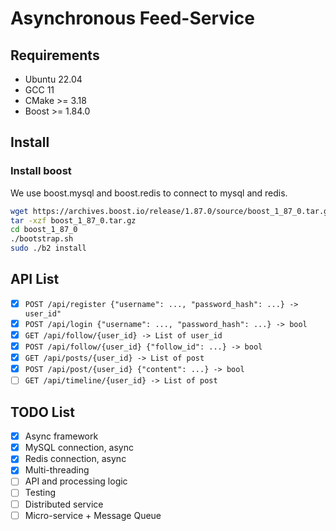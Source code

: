# Asynchronous Feed-Service

## Requirements
- Ubuntu 22.04
- GCC 11
- CMake >= 3.18
- Boost >= 1.84.0

## Install
### Install boost
We use boost.mysql and boost.redis to connect to mysql and redis.
```bash
wget https://archives.boost.io/release/1.87.0/source/boost_1_87_0.tar.gz
tar -xzf boost_1_87_0.tar.gz
cd boost_1_87_0
./bootstrap.sh
sudo ./b2 install
```

## API List
- [x] `POST /api/register {"username": ..., "password_hash": ...} -> user_id"`
- [x] `POST /api/login {"username": ..., "password_hash": ...} -> bool`
- [x] `GET /api/follow/{user_id} -> List of user_id`
- [x] `POST /api/follow/{user_id} {"follow_id": ...} -> bool`
- [x] `GET /api/posts/{user_id} -> List of post`
- [x] `POST /api/post/{user_id} {"content": ...} -> bool`
- [ ] `GET /api/timeline/{user_id} -> List of post`

## TODO List
- [x] Async framework
- [x] MySQL connection, async
- [x] Redis connection, async
- [x] Multi-threading
- [ ] API and processing logic
- [ ] Testing
- [ ] Distributed service
- [ ] Micro-service + Message Queue